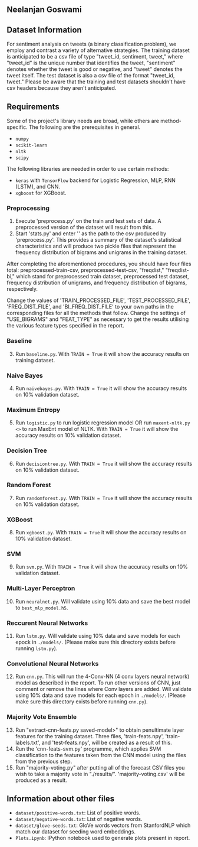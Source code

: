 ## Neelanjan Goswami

## Dataset Information

For sentiment analysis on tweets (a binary classification problem), we employ and contrast a variety of alternative strategies. The training dataset is anticipated to be a csv file of type "tweet_id, sentiment, tweet," where "tweet_id" is the unique number that identifies the tweet, "sentiment" denotes whether the tweet is good or negative, and "tweet" denotes the tweet itself. The test dataset is also a csv file of the format "tweet_id, tweet." Please be aware that the training and test datasets shouldn't have csv headers because they aren't anticipated.  

## Requirements

Some of the project's library needs are broad, while others are method-specific. The following are the prerequisites in general.  
* `numpy`
* `scikit-learn`
* `nltk`
* `scipy`

The following libraries are needed in order to use certain methods:
* `keras` with `TensorFlow` backend for Logistic Regression, MLP, RNN (LSTM), and CNN.
* `xgboost` for XGBoost.

### Preprocessing 

1. Execute 'preprocess.py' on the train and test sets of data. A preprocessed version of the dataset will result from this.
2. Start 'stats.py' and enter '' as the path to the csv produced by 'preprocess.py'. This provides a summary of the dataset's statistical characteristics and will produce two pickle files that represent the frequency distribution of bigrams and unigrams in the training dataset. 

After completing the aforementioned procedures, you should have four files total: preprocessed-train-csv, preprocessed-test-csv, "freqdist," "freqdist-bi," which stand for preprocessed train dataset, preprocessed test dataset, frequency distribution of unigrams, and frequency distribution of bigrams, respectively.

Change the values of 'TRAIN_PROCESSED_FILE', 'TEST_PROCESSED_FILE', 'FREQ_DIST_FILE', and 'BI_FREQ_DIST_FILE' to your own paths in the corresponding files for all the methods that follow. Change the settings of "USE_BIGRAMS" and "FEAT_TYPE" as necessary to get the results utilising the various feature types specified in the report.


### Baseline
3. Run `baseline.py`. With `TRAIN = True` it will show the accuracy results on training dataset.

### Naive Bayes
4. Run `naivebayes.py`. With `TRAIN = True` it will show the accuracy results on 10% validation dataset.

### Maximum Entropy
5. Run `logistic.py` to run logistic regression model OR run `maxent-nltk.py <>` to run MaxEnt model of NLTK. With `TRAIN = True` it will show the accuracy results on 10% validation dataset.

### Decision Tree
6. Run `decisiontree.py`. With `TRAIN = True` it will show the accuracy results on 10% validation dataset.

### Random Forest
7. Run `randomforest.py`. With `TRAIN = True` it will show the accuracy results on 10% validation dataset.

### XGBoost
8. Run `xgboost.py`. With `TRAIN = True` it will show the accuracy results on 10% validation dataset.

### SVM
9. Run `svm.py`. With `TRAIN = True` it will show the accuracy results on 10% validation dataset.

### Multi-Layer Perceptron
10. Run `neuralnet.py`. Will validate using 10% data and save the best model to `best_mlp_model.h5`.

### Reccurent Neural Networks
11. Run `lstm.py`. Will validate using 10% data and save models for each epock in `./models/`. (Please make sure this directory exists before running `lstm.py`).

### Convolutional Neural Networks
12. Run `cnn.py`. This will run the 4-Conv-NN (4 conv layers neural network) model as described in the report. To run other versions of CNN, just comment or remove the lines where Conv layers are added. Will validate using 10% data and save models for each epoch in `./models/`. (Please make sure this directory exists before running `cnn.py`). 

### Majority Vote Ensemble
13. Run "extract-cnn-feats.py saved-model>" to obtain penultimate layer features for the training dataset. Three files, 'train-feats.npy', 'train-labels.txt', and 'test-feats.npy', will be created as a result of this.
14. Run the 'cnn-feats-svm.py' programme, which applies SVM classification to the features taken from the CNN model using the files from the previous step.
15. Run "majority-voting.py" after putting all of the forecast CSV files you wish to take a majority vote in "./results/". 'majority-voting.csv' will be produced as a result.

## Information about other files

* `dataset/positive-words.txt`: List of positive words.
* `dataset/negative-words.txt`: List of negative words.
* `dataset/glove-seeds.txt`: GloVe words vectors from StanfordNLP which match our dataset for seeding word embeddings.
* `Plots.ipynb`: IPython notebook used to generate plots present in report.